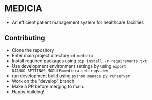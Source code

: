 # MEDICIA
- An efficient patient management system for healthcare facilities

## Contributing
- Clone the repository
- Enter main project directory ```cd medicia```
- Install required packages using ```pip install -r requirements.txt ```
- Use development environment settings by using ```export DJANGO_SETTINGS_MODULE=medicia.settings.dev```
- run development build using ```python manage.py runserver```
- Work on the "develop" branch
- Make a PR before merging to main.
- Happy building!
